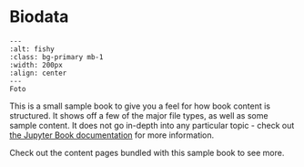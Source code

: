 # Biodata

```{image} ../static/190411100121.jpg
---
:alt: fishy
:class: bg-primary mb-1
:width: 200px
:align: center
---
Foto
```

This is a small sample book to give you a feel for how book content is
structured.
It shows off a few of the major file types, as well as some sample content.
It does not go in-depth into any particular topic - check out [the Jupyter Book documentation](https://jupyterbook.org) for more information.

Check out the content pages bundled with this sample book to see more.

```{tableofcontents}
```
